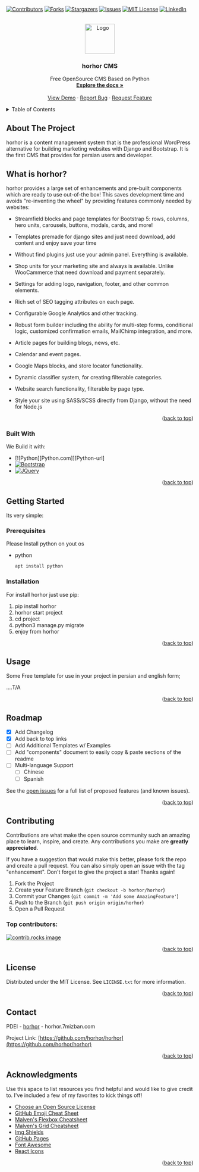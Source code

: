 <a id="readme-top"></a>

[![Contributors][contributors-shield]][contributors-url]
[![Forks][forks-shield]][forks-url]
[![Stargazers][stars-shield]][stars-url]
[![Issues][issues-shield]][issues-url]
[![MIT License][license-shield]][license-url]
[![LinkedIn][linkedin-shield]][linkedin-url]



<br />
<div align="center">
  <a href="https://github.com/horhor/horhor">
    <img src="https://7mizban.com/media/images/navbar-logo.original.png" alt="Logo" width="80" height="80">
  </a>

  <h3 align="center">horhor CMS</h3>

  <p align="center">
    Free OpenSource CMS Based on Python
    <br />
    <a href="https://github.com/horhor/horhor"><strong>Explore the docs »</strong></a>
    <br />
    <br />
    <a href="https://github.com/horhor/horhor">View Demo</a>
    ·
    <a href="https://github.com/horhor/horhor">Report Bug</a>
    ·
    <a href="https://github.com/horhor/horhor">Request Feature</a>
  </p>
</div>



<!-- TABLE OF CONTENTS -->
<details>
  <summary>Table of Contents</summary>
  <ol>
    <li>
      <a href="#about-the-project">About The Project</a>
      <ul>
        <li><a href="#built-with">Built With</a></li>
      </ul>
    </li>
    <li>
      <a href="#getting-started">Getting Started</a>
      <ul>
        <li><a href="#prerequisites">Prerequisites</a></li>
        <li><a href="#installation">Installation</a></li>
      </ul>
    </li>
    <li><a href="#usage">Usage</a></li>
    <li><a href="#roadmap">Roadmap</a></li>
    <li><a href="#contributing">Contributing</a></li>
    <li><a href="#license">License</a></li>
    <li><a href="#contact">Contact</a></li>
    <li><a href="#acknowledgments">Acknowledgments</a></li>
  </ol>
</details>



<!-- ABOUT THE PROJECT -->
## About The Project


horhor is a content management system that is the professional WordPress alternative for building marketing websites with Django and Bootstrap. It is the first CMS that provides for persian users and developer.




## What is horhor?

horhor provides a large set of enhancements and pre-built components which are ready to use out-of-the box! This saves development time and avoids "re-inventing the wheel" by providing features commonly needed by websites:

* Streamfield blocks and page templates for Bootstrap 5: rows, columns, hero units, carousels, buttons, modals, cards, and more!

* Templates premade for django sites and just need download, add content and enjoy save your time

* Without find plugins just use your admin panel. Everything is available.

* Shop units for your marketing site and always is available. Unlike WooCammerce that need download and payment separately.

* Settings for adding logo, navigation, footer, and other common elements.

* Rich set of SEO tagging attributes on each page.

* Configurable Google Analytics and other tracking.

* Robust form builder including the ability for multi-step forms, conditional logic, customized confirmation emails, MailChimp integration, and more.

* Article pages for building blogs, news, etc.

* Calendar and event pages.

* Google Maps blocks, and store locator functionality.

* Dynamic classifier system, for creating filterable categories.

* Website search functionality, filterable by page type.

* Style your site using SASS/SCSS directly from Django, without the need for Node.js

<p align="right">(<a href="#readme-top">back to top</a>)</p>



### Built With

We Build it with:

* [![Python][Python.com]][Python-url]
* [![Bootstrap][Bootstrap.com]][Bootstrap-url]
* [![JQuery][JQuery.com]][JQuery-url]

<p align="right">(<a href="#readme-top">back to top</a>)</p>



<!-- GETTING STARTED -->
## Getting Started

Its very simple:

### Prerequisites

Please Install python on yout os 
* python
  ```sh
  apt install python
  ```

### Installation

For install horhor just use pip:

1. pip install horhor
2. horhor start project
4. cd project
5. python3 manage.py migrate
6. enjoy from horhor

<p align="right">(<a href="#readme-top">back to top</a>)</p>



<!-- USAGE EXAMPLES -->
## Usage
Some Free template for use in your project in persian and english form;

....T/A

<p align="right">(<a href="#readme-top">back to top</a>)</p>



<!-- ROADMAP -->
## Roadmap

- [x] Add Changelog
- [x] Add back to top links
- [ ] Add Additional Templates w/ Examples
- [ ] Add "components" document to easily copy & paste sections of the readme
- [ ] Multi-language Support
    - [ ] Chinese
    - [ ] Spanish

See the [open issues](https://github.com/horhor/horhor) for a full list of proposed features (and known issues).

<p align="right">(<a href="#readme-top">back to top</a>)</p>



<!-- CONTRIBUTING -->
## Contributing

Contributions are what make the open source community such an amazing place to learn, inspire, and create. Any contributions you make are **greatly appreciated**.

If you have a suggestion that would make this better, please fork the repo and create a pull request. You can also simply open an issue with the tag "enhancement".
Don't forget to give the project a star! Thanks again!

1. Fork the Project
2. Create your Feature Branch (`git checkout -b horhor/horhor`)
3. Commit your Changes (`git commit -m 'Add some AmazingFeature'`)
4. Push to the Branch (`git push origin origin/horhor`)
5. Open a Pull Request

### Top contributors:

<a href="https://github.com/horhor/horhor">
  <img src="https://7mizban.com/media/images/navbar-logo.original.png" alt="contrib.rocks image" />
</a>

<p align="right">(<a href="#readme-top">back to top</a>)</p>



<!-- LICENSE -->
## License

Distributed under the MIT License. See `LICENSE.txt` for more information.

<p align="right">(<a href="#readme-top">back to top</a>)</p>



<!-- CONTACT -->
## Contact

PDEI - [horhor](https://horhor.7mizban.com) - horhor.7mizban.com

Project Link: [https://github.com/horhor/horhor](https://github.com/horhor/horhor)

<p align="right">(<a href="#readme-top">back to top</a>)</p>



<!-- ACKNOWLEDGMENTS -->
## Acknowledgments

Use this space to list resources you find helpful and would like to give credit to. I've included a few of my favorites to kick things off!

* [Choose an Open Source License](https://choosealicense.com)
* [GitHub Emoji Cheat Sheet](https://www.webpagefx.com/tools/emoji-cheat-sheet)
* [Malven's Flexbox Cheatsheet](https://flexbox.malven.co/)
* [Malven's Grid Cheatsheet](https://grid.malven.co/)
* [Img Shields](https://shields.io)
* [GitHub Pages](https://pages.github.com)
* [Font Awesome](https://fontawesome.com)
* [React Icons](https://react-icons.github.io/react-icons/search)

<p align="right">(<a href="#readme-top">back to top</a>)</p>



<!-- MARKDOWN LINKS & IMAGES -->
<!-- https://www.markdownguide.org/basic-syntax/#reference-style-links -->
[contributors-shield]: https://img.shields.io/github/contributors/othneildrew/Best-README-Template.svg?style=for-the-badge
[contributors-url]: https://github.com/othneildrew/Best-README-Template/graphs/contributors
[forks-shield]: https://img.shields.io/github/forks/othneildrew/Best-README-Template.svg?style=for-the-badge
[forks-url]: https://github.com/othneildrew/Best-README-Template/network/members
[stars-shield]: https://img.shields.io/github/stars/othneildrew/Best-README-Template.svg?style=for-the-badge
[stars-url]: https://github.com/othneildrew/Best-README-Template/stargazers
[issues-shield]: https://img.shields.io/github/issues/othneildrew/Best-README-Template.svg?style=for-the-badge
[issues-url]: https://github.com/othneildrew/Best-README-Template/issues
[license-shield]: https://img.shields.io/github/license/othneildrew/Best-README-Template.svg?style=for-the-badge
[license-url]: https://github.com/othneildrew/Best-README-Template/blob/master/LICENSE.txt
[linkedin-shield]: https://img.shields.io/badge/-LinkedIn-black.svg?style=for-the-badge&logo=linkedin&colorB=555
[linkedin-url]: https://linkedin.com/in/othneildrew
[product-screenshot]: images/screenshot.png
[Next.js]: https://img.shields.io/badge/next.js-000000?style=for-the-badge&logo=nextdotjs&logoColor=white
[Next-url]: https://nextjs.org/
[React.js]: https://img.shields.io/badge/React-20232A?style=for-the-badge&logo=react&logoColor=61DAFB
[React-url]: https://reactjs.org/
[Vue.js]: https://img.shields.io/badge/Vue.js-35495E?style=for-the-badge&logo=vuedotjs&logoColor=4FC08D
[Vue-url]: https://vuejs.org/
[Angular.io]: https://img.shields.io/badge/Angular-DD0031?style=for-the-badge&logo=angular&logoColor=white
[Angular-url]: https://angular.io/
[Svelte.dev]: https://img.shields.io/badge/Svelte-4A4A55?style=for-the-badge&logo=svelte&logoColor=FF3E00
[Svelte-url]: https://svelte.dev/
[Laravel.com]: https://img.shields.io/badge/Laravel-FF2D20?style=for-the-badge&logo=laravel&logoColor=white
[Laravel-url]: https://laravel.com
[Bootstrap.com]: https://img.shields.io/badge/Bootstrap-563D7C?style=for-the-badge&logo=bootstrap&logoColor=white
[Bootstrap-url]: https://getbootstrap.com
[JQuery.com]: https://img.shields.io/badge/jQuery-0769AD?style=for-the-badge&logo=jquery&logoColor=white
[JQuery-url]: https://jquery.com 


